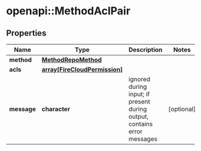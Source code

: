 # openapi::MethodAclPair


## Properties
Name | Type | Description | Notes
------------ | ------------- | ------------- | -------------
**method** | [**MethodRepoMethod**](MethodRepoMethod.md) |  | 
**acls** | [**array[FireCloudPermission]**](FireCloudPermission.md) |  | 
**message** | **character** | ignored during input; if present during output, contains error messages | [optional] 


